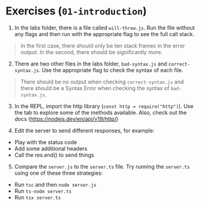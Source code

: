 # Exercises (`01-introduction`)

1. In the labs folder, there is a file called `will-throw.js`. Run the file without any flags and then run with the appropriate flag to see the full call stack.

  > In the first case, there should only be ten stack frames in the error output. In the second, there should be significantly more.

2. There are two other files in the labs folder, `bad-syntax.js` and `correct-syntax.js`. Use the appropriate flag to check the syntax of each file.

  > There should be no output when checking `correct-syntax.js` and there should be a Syntax Error when checking the syntax of `bad-syntax.js`.

3. In the REPL, import the http library (`const http = require("http")`). Use the tab to explore some of the methods available. Also, check out the docs (https://nodejs.dev/en/api/v19/http/)

4. Edit the server to send different responses, for example:
  - Play with the status code
  - Add some additional headers
  - Call the res.end() to send things

5. Compare the `server.js` to the `server.ts` file. Try running the `server.ts` using one of these three strategies:
- Run `tsc` and then `node server.js`
- Run `ts-node server.ts`
- Run `tsx server.ts`